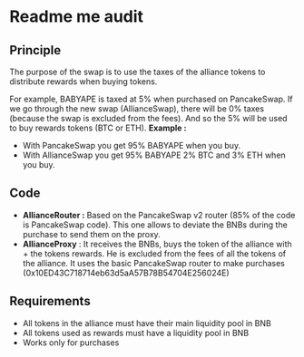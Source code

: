 # Readme me audit

## Principle

The purpose of the swap is to use the taxes of the alliance tokens to distribute rewards when buying tokens.

For example, BABYAPE is taxed at 5% when purchased on PancakeSwap.
If we go through the new swap (AllianceSwap), there will be 0% taxes (because the swap is excluded from the fees). And so the 5% will be used to buy rewards tokens (BTC or ETH).
**Example :**
- With PancakeSwap you get 95% BABYAPE when you buy.
- With AllianceSwap you get 95% BABYAPE 2% BTC and 3% ETH when you buy.

## Code

- **AllianceRouter :** Based on the PancakeSwap v2 router (85% of the code is PancakeSwap code). This one allows to deviate the BNBs during the purchase to send them on the proxy.
- **AllianceProxy** : It receives the BNBs, buys the token of the alliance with + the tokens rewards. He is excluded from the fees of all the tokens of the alliance. It uses the basic PancakeSwap router to make purchases (0x10ED43C718714eb63d5aA57B78B54704E256024E)

## Requirements

- All tokens in the alliance must have their main liquidity pool in BNB
- All tokens used as rewards must have a liquidity pool in BNB
- Works only for purchases